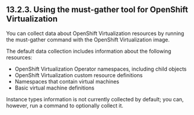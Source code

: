 ## 13.2.3. Using the must-gather tool for OpenShift Virtualization

You can collect data about OpenShift Virtualization resources by running the must-gather command with the OpenShift Virtualization image.

The default data collection includes information about the following resources:

- OpenShift Virtualization Operator namespaces, including child objects
- OpenShift Virtualization custom resource definitions
- Namespaces that contain virtual machines
- Basic virtual machine definitions

Instance types information is not currently collected by default; you can, however, run a command to optionally collect it.

